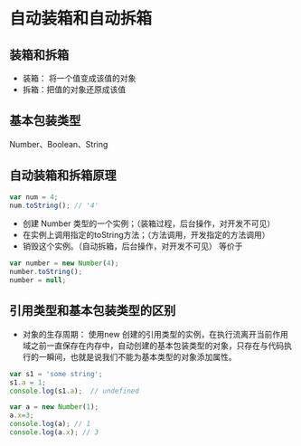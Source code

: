 # 自动装箱和自动拆箱

## 装箱和拆箱
- 装箱： 将一个值变成该值的对象
- 拆箱：把值的对象还原成该值

## 基本包装类型
Number、Boolean、String
## 自动装箱和拆箱原理

```js
var num = 4; 
num.toString(); // '4'
```
- 创建 Number 类型的一个实例；（装箱过程，后台操作，对开发不可见）
- 在实例上调用指定的toString方法；（方法调用，开发指定的方法调用）
- 销毁这个实例。（自动拆箱，后台操作，对开发不可见）
等价于

```js
var number = new Number(4);
number.toString();
number = null;
```

## 引用类型和基本包装类型的区别
- 对象的生存周期： 使用new 创建的引用类型的实例，在执行流离开当前作用域之前一直保存在内存中，自动创建的基本包装类型的对象，只存在与代码执行的一瞬间，也就是说我们不能为基本类型的对象添加属性。

```js
var s1 = 'some string';
s1.a = 1;
console.log(s1.a);  // undefined
```

```js
var a = new Number(1);
a.x=3;
console.log(a); // 1
console.log(a.x); // 3
```
